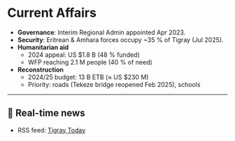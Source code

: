 # Current Affairs

- **Governance**: Interim Regional Admin appointed Apr 2023.  
- **Security**: Eritrean & Amhara forces occupy ~35 % of Tigray (Jul 2025).  
- **Humanitarian aid**  
  - 2024 appeal: US $1.8 B (48 % funded)  
  - WFP reaching 2.1 M people (40 % of need)  
- **Reconstruction**  
  - 2024/25 budget: 13 B ETB (≈ US $230 M)  
  - Priority: roads (Tekeze bridge reopened Feb 2025), schools

---

## 📰 Real-time news

- RSS feed: [Tigray Today](https://tigraysource.org/feed)
